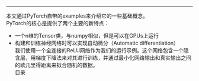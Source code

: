 

--------------------------------------------------------------------------------
 
本文通过PyTorch自带的examples来介绍它的一些基础概念。<br>
PyTorch的核心是提供了两个主要的新特点：<br>
* 一个n维的Tensor类，与numpy相似，但是可以在GPUs上运行<br>
* 构建和训练神经网络时可以实现自动微分（Automatic differentiation）<br>
我们使用一个全连接的ReLU网络作为我们的运行示例。这个网络包含一个隐含层，用梯度下降法来对其进行训练，并通过最小化网络输出和真实输出之间的欧几里得距离来拟合随机的数据。<br>
目录<br>



